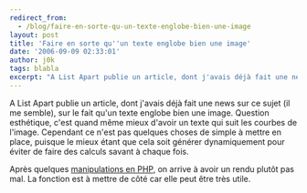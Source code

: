 ```yaml
---
redirect_from:
  - /blog/faire-en-sorte-qu-un-texte-englobe-bien-une-image
layout: post
title: 'Faire en sorte qu''un texte englobe bien une image'
date: '2006-09-09 02:33:01'
author: j0k
tags: blabla
excerpt: "A List Apart publie un article, dont j'avais déjà fait une news sur ce sujet (il me semble), sur le fait qu'un texte englobe bien une image.     \nQuestion esthétique, c'est quand même mieux d'avoir un texte qui suit les courbes de l'image. Cependant ce n'est pas quelques choses de simple à mettre en place, puisque le mieux étant que cela soit générer      …"
---
```


A List Apart publie un article, dont j'avais déjà fait une news sur ce sujet (il me semble), sur le fait qu'un texte englobe bien une image.
Question esthétique, c'est quand même mieux d'avoir un texte qui suit les courbes de l'image. Cependant ce n'est pas quelques choses de simple à mettre en place, puisque le mieux étant que cela soit générer dynamiquement pour éviter de faire des calculs savant à chaque fois.

Après quelques [manipulations en PHP](http://www.alistapart.com/articles/sandbags), on arrive à avoir un rendu plutôt pas mal. La fonction est à mettre de côté car elle peut être très utile.
